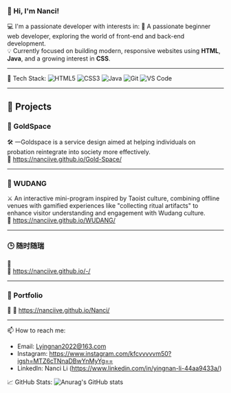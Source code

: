 ### 👋 Hi, I'm Nanci!

💻 I'm a passionate developer with interests in:
🌱 A passionate beginner web developer, exploring the world of front-end and back-end development.  
💡 Currently focused on building modern, responsive websites using **HTML**, **Java**, and a growing interest in **CSS**.

---

🔧 Tech Stack:
![HTML5](https://img.shields.io/badge/HTML5-E34F26?style=flat&logo=html5&logoColor=white)
![CSS3](https://img.shields.io/badge/CSS3-1572B6?style=flat&logo=css3&logoColor=white)
![Java](https://img.shields.io/badge/Java-007396?style=flat&logo=java&logoColor=white)
![Git](https://img.shields.io/badge/Git-F05032?style=flat&logo=git&logoColor=white)
![VS Code](https://img.shields.io/badge/VSCode-007ACC?style=flat&logo=visualstudiocode&logoColor=white)

---


## 🚀 Projects

### 🌌 GoldSpace
🛠️ 一Goldspace is a service design aimed at helping individuals on probation reintegrate into society more effectively.  
🔗 https://nanciive.github.io/Gold-Space/

---

### 🥋 WUDANG
⚔️ An interactive mini-program inspired by Taoist culture, combining offline venues with gamified experiences like "collecting ritual artifacts" to enhance visitor understanding and engagement with Wudang culture.  
🔗 https://nanciive.github.io/WUDANG/

---

### 🕒 随时随瑞
📱   
🔗 https://nanciive.github.io/-/

---

### 🎨 Portfolio
💼 
🔗 https://nanciive.github.io/Nanci/

---

📫 How to reach me:
- Email: Lyingnan2022@163.com
- Instagram: https://www.instagram.com/kfcvvvvvm50?igsh=MTZ6cTNnaDBwYnMyYg==
- LinkedIn: Nanci Li (https://www.linkedin.com/in/yingnan-li-44aa9433a/)

📈 GitHub Stats:
![Anurag's GitHub stats](https://github-readme-stats.vercel.app/api?username=Nanciive&show_icons=true&theme=default)
